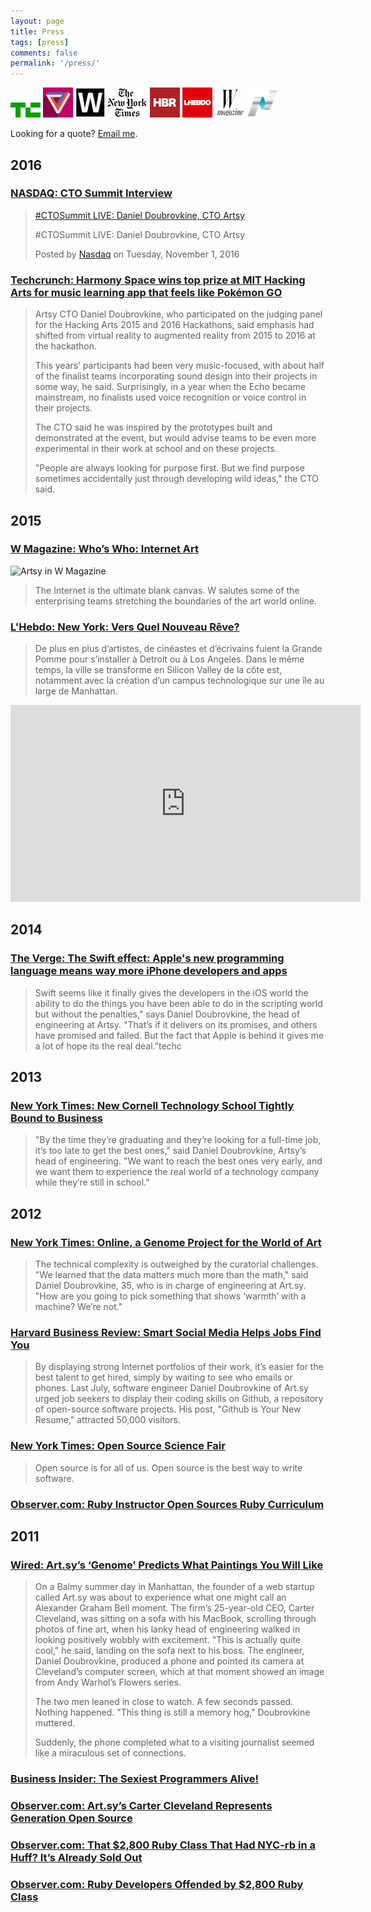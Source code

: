 ```yaml
---
layout: page
title: Press
tags: [press]
comments: false
permalink: '/press/'
---
```

![techcrunch](/images/press/techcrunch.png) ![the verge](/images/press/verge.png) ![wired](/images/press/wired.jpg) ![nyt](/images/press/nyt.png) ![hbr](/images/press/hbr.jpg) ![hbr](/images/press/hebdo.jpg) ![w](/images/press/w.png) ![nasdaq](/images/press/nasdaq.png)

Looking for a quote? [Email me](mailto:dblock@dblock.org).

## 2016

### [NASDAQ: CTO Summit Interview](https://www.facebook.com/NASDAQ/videos/10154582987442429)

<div markdown="0">
<div id="fb-root"></div>
<script>(function(d, s, id) {
var js, fjs = d.getElementsByTagName(s)[0];
if (d.getElementById(id)) return;
js = d.createElement(s); js.id = id;
js.src = "//connect.facebook.net/en_US/sdk.js#xfbml=1&version=v2.8";
fjs.parentNode.insertBefore(js, fjs);
}(document, 'script', 'facebook-jssdk'));</script>
<div class="fb-video" data-href="https://www.facebook.com/NASDAQ/videos/10154582987442429/" data-width="640" data-show-text="false">
<blockquote cite="https://www.facebook.com/NASDAQ/videos/10154582987442429/" class="fb-xfbml-parse-ignore">
<a href="https://www.facebook.com/NASDAQ/videos/10154582987442429/">#CTOSummit LIVE: Daniel Doubrovkine, CTO Artsy</a>
<p>#CTOSummit LIVE: Daniel Doubrovkine, CTO Artsy</p>Posted by <a href="https://www.facebook.com/NASDAQ/">Nasdaq</a> on Tuesday, November 1, 2016
</blockquote>
</div></div>

### [Techcrunch: Harmony Space wins top prize at MIT Hacking Arts for music learning app that feels like Pokémon GO](https://techcrunch.com/2016/11/20/harmony-space-win-top-prize-at-mit-hacking-arts-for-music-learning-app-that-feels-like-pokemon-go/)

> Artsy CTO Daniel Doubrovkine, who participated on the judging panel for the Hacking Arts 2015 and 2016 Hackathons, said emphasis had shifted from virtual reality to augmented reality from 2015 to 2016 at the hackathon.
>
> This years’ participants had been very music-focused, with about half of the finalist teams incorporating sound design into their projects in some way, he said. Surprisingly, in a year when the Echo became mainstream, no finalists used voice recognition or voice control in their projects.
>
> The CTO said he was inspired by the prototypes built and demonstrated at the event, but would advise teams to be even more experimental in their work at school and on these projects.
>
> "People are always looking for purpose first. But we find purpose sometimes accidentally just through developing wild ideas," the CTO said.

## 2015

### [W Magazine: Who’s Who: Internet Art](https://www.wmagazine.com/gallery/internet-art-world)

![Artsy in W Magazine](http://art.dblock.org/images/posts/2015/2015-04-23-artsy-in-w-magazine/artsy.jpg)

> The Internet is the ultimate blank canvas. W salutes some of the enterprising teams stretching the boundaries of the art world online. 

### [L'Hebdo: New York: Vers Quel Nouveau Rêve?](https://web.archive.org/web/20151018232702/http://www.hebdo.ch/hebdo/cadrages/detail/new-york-vers-quel-nouveau-r%C3%AAve)

> De plus en plus d’artistes, de cinéastes et d’écrivains fuient la Grande Pomme pour s’installer à Detroit ou à Los Angeles. Dans le même temps, la ville se transforme en Silicon Valley de la côte est, notamment avec la création d’un campus technologique sur une île au large de Manhattan.

<iframe width="560" height="315" src="https://www.youtube.com/embed/g0SMMLc0rHw" frameborder="0" allowfullscreen></iframe>

## 2014

### [The Verge: The Swift effect: Apple's new programming language means way more iPhone developers and apps](http://www.theverge.com/apple/2014/6/2/5773928/apple-swift-programming-developers-objective-c)

> Swift seems like it finally gives the developers in the iOS world the ability to do the things you have been able to do in the scripting world but without the penalties," says Daniel Doubrovkine, the head of engineering at Artsy. "That’s if it delivers on its promises, and others have promised and failed. But the fact that Apple is behind it gives me a lot of hope its the real deal."techc

## 2013

### [New York Times: New Cornell Technology School Tightly Bound to Business](http://www.nytimes.com/2013/01/22/nyregion/cornell-nyc-tech-will-foster-commerce-amid-education.html)

> "By the time they’re graduating and they’re looking for a full-time job, it’s too late to get the best ones," said Daniel Doubrovkine, Artsy’s head of engineering. "We want to reach the best ones very early, and we want them to experience the real world of a technology company while they’re still in school."

## 2012

### [New York Times: Online, a Genome Project for the World of Art](http://www.nytimes.com/2012/10/09/arts/design/artsy-is-mapping-the-world-of-art-on-the-web.html)

> The technical complexity is outweighed by the curatorial challenges. "We learned that the data matters much more than the math," said Daniel Doubrovkine, 35, who is in charge of engineering at Art.sy. "How are you going to pick something that shows ‘warmth’ with a machine? We’re not."

### [Harvard Business Review: Smart Social Media Helps Jobs Find You](https://hbr.org/2012/03/smart-social-media-helps-jobs)

> By displaying strong Internet portfolios of their work, it’s easier for the best talent to get hired, simply by waiting to see who emails or phones. Last July, software engineer Daniel Doubrovkine of Art.sy urged job seekers to display their coding skills on Github, a repository of open-source software projects. His post, "Github is Your New Resume," attracted 50,000 visitors.

### [New York Times: Open Source Science Fair](http://open.blogs.nytimes.com/2012/11/21/open-source-science-fair-exhibitor-experiences)

> Open source is for all of us. Open source is the best way to write software.

### [Observer.com: Ruby Instructor Open Sources Ruby Curriculum](http://observer.com/2012/03/ruby-instructor-open-sources-ruby-curriculum/)

## 2011

### [Wired: Art.sy’s ‘Genome’ Predicts What Paintings You Will Like](https://www.wired.com/2011/11/mf-artsy/)

> On a Balmy summer day in Manhattan, the founder of a web startup called Art.sy was about to experience what one might call an Alexander Graham Bell moment. The firm’s 25-year-old CEO, Carter Cleveland, was sitting on a sofa with his MacBook, scrolling through photos of fine art, when his lanky head of engineering walked in looking positively wobbly with excitement. "This is actually quite cool," he said, landing on the sofa next to his boss. The engineer, Daniel Doubrovkine, produced a phone and pointed its camera at Cleveland’s computer screen, which at that moment showed an image from Andy Warhol’s Flowers series.
>
> The two men leaned in close to watch. A few seconds passed. Nothing happened. "This thing is still a memory hog," Doubrovkine muttered.
>
> Suddenly, the phone completed what to a visiting journalist seemed like a miraculous set of connections.

### [Business Insider: The Sexiest Programmers Alive!](http://www.businessinsider.com/the-sexiest-programmers-alive-2011-5?op=1/#niel-doubrovkine-programmer-at-artsy-6)

### [Observer.com: Art.sy’s Carter Cleveland Represents Generation Open Source](http://observer.com/2011/05/art-sys-carter-cleveland-is-of-a-generation-open-source)

### [Observer.com: That $2,800 Ruby Class That Had NYC-rb in a Huff? It’s Already Sold Out](http://observer.com/2011/12/that-2800-ruby-class-that-had-nyc-rb-in-a-huff-its-already-sold-out/)

### [Observer.com: Ruby Developers Offended by $2,800 Ruby Class](http://observer.com/2011/12/ruby-developers-offended-by-2800-ruby-class)

